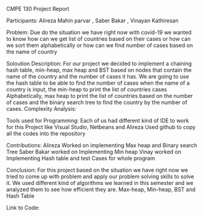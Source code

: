 CMPE 130 Project Report

Participants: Alireza Mahin parvar , Saber Bakar , Vinayan Kathiresan

Problem: 
Due do the situation we have right now with covid-19 we wanted to know how can we get list of countries based on their cases or how can we sort them alphabetically or how can we find number of cases based on the name of country


Soloution Description:
For our project we decided to implement a chaining hash table, min-heap, max heap and BST based on nodes that contain the name of the country and the number of cases it has. We are going to use the hash table to be able to find the number of cases when the name of a country is input, the min-heap to print the list of countries cases Alphabetically, max heap to print the list of countries based on the number of cases and the binary search tree to find the country by the number of cases.
Complexity Analysis:
 
 

Tools used for Programming:
Each of us had different kind of IDE to work for this Project like Visual Studio, Netbeans and Alireza Used github to copy all the codes into the repository

Contributions:
Alireza Worked on implementing Max heap and Binary search Tree
Saber Bakar worked on Implementing Min heap
Vinay worked on Implementing Hash table and test Cases for whole program

Conclusion:
For this project based on the situation we have right now we tried to come up with problem and apply our problem solving skills to solve it. We used different kind of algorithms we learned in this semester and we analyzed them to see how efficient they are. Max-heap, Min-heap, BST and Hash Table 

Link to Code:
